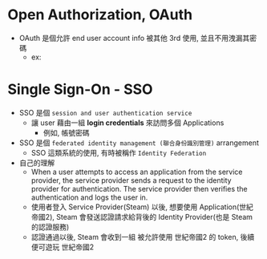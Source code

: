 
# Open Authorization, OAuth

- OAuth 是個允許 end user account info 被其他 3rd 使用, 並且不用洩漏其密碼
    - ex: 


# Single Sign-On - SSO

- SSO 是個 `session and user authentication service`
    - 讓 user 藉由一組 **login credentials** 來訪問多個 Applications
        - 例如, 帳號密碼
- SSO 是個 `federated identity management (聯合身份識別管理)` arrangement
    - SSO 這類系統的使用, 有時被稱作 `Identity Federation`
- 自己的理解
    - When a user attempts to access an application from the service provider, the service provider sends a request to the identity provider for authentication. The service provider then verifies the authentication and logs the user in.
    - 使用者登入 Service Provider(Steam) 以後, 想要使用 Application(世紀帝國2), Steam 會發送認證請求給背後的 Identity Provider(也是 Steam 的認證服務)
    - 認證通過以後, Steam 會收到一組 被允許使用 世紀帝國2 的 token, 後續便可遊玩 世紀帝國2
